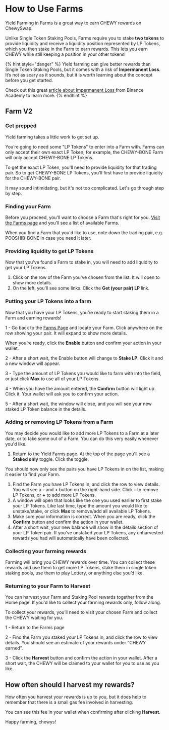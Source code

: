 # How to Use Farms

Yield Farming in Farms is a great way to earn CHEWY rewards on ChewySwap.

Unlike Single Token Staking Pools, Farms require you to stake **two tokens** to provide liquidity and receive a liquidity position represented by LP Tokens, which you then stake in the Farm to earn rewards. This lets you earn CHEWY while still keeping a position in your other tokens!

{% hint style="danger" %}
Yield farming can give better rewards than Single Token Staking Pools, but it comes with a risk of **Impermanent Loss**. It’s not as scary as it sounds, but it is worth learning about the concept before you get started.

Check out this great [article about Impermanent Loss ](https://academy.binance.com/en/articles/impermanent-loss-explained)from Binance Academy to learn more.
{% endhint %}

## Farm V2

### Get prepped

Yield farming takes a little work to get set up.

You’re going to need some "LP Tokens" to enter into a Farm with. Farms can only accept their own exact LP Token; for example, the CHEWY-BONE Farm will only accept CHEWY-BONE LP Tokens.

To get the exact LP Token, you'll need to provide liquidity for that trading pair. So to get CHEWY-BONE LP Tokens, you'll first have to provide liquidity for the CHEWY-BONE pair.

It may sound intimidating, but it's not too complicated. Let's go through step by step.

### Finding your Farm

Before you proceed, you'll want to choose a Farm that's right for you. [Visit the Farms page](https://farms.chewyswap.dog) and you’ll see a list of available Farms.

When you find a Farm that you'd like to use, note down the trading pair, e.g. POOSHIB-BONE in case you need it later.

### Providing liquidity to get LP Tokens

Now that you've found a Farm to stake in, you will need to add liquidity to get your LP Tokens.

1. Click on the row of the Farm you've chosen from the list. It will open to show more details.
2. On the left, you'll see some links. Click the **Get (your pair) LP** link.

### Putting your LP Tokens into a farm

Now that you have your LP Tokens, you’re ready to start staking them in a Farm and earning rewards!

1 - Go back to the [Farms Page](https://farms.chewyswap.dog) and locate your Farm. Click anywhere on the row showing your pair. It will expand to show more details.

When you’re ready, click the **Enable** button and confirm your action in your wallet.

2 - After a short wait, the Enable button will change to **Stake LP**. Click it and a new window will appear.

3 - Type the amount of LP Tokens you would like to farm with into the field, or just click **Max** to use all of your LP Tokens.

4 - When you have the amount entered, the **Confirm** button will light up. Click it. Your wallet will ask you to confirm your action.

5 - After a short wait, the window will close, and you will see your new staked LP Token balance in the details.



### Adding or removing LP Tokens from a Farm

You may decide you would like to add more LP Tokens to a Farm at a later date, or to take some out of a Farm. You can do this very easily whenever you'd like.

1. Return to the Yield Farms page. At the top of the page you'll see a **Staked only** toggle. Click the toggle.

You should now only see the pairs you have LP Tokens in on the list, making it easier to find your Farm.

1. Find the Farm you have LP Tokens in, and click the row to view details. You will see a **-** and **+** button on the right-hand side. Click **-** to remove LP Tokens, or **+** to add more LP Tokens.
2. A window will open that looks like the one you used earlier to first stake your LP Tokens. Like last time, type the amount you would like to unstake/stake, or click **Max** to remove/add all available LP Tokens.
3. Make sure your information is correct. When you are ready, click the **Confirm** button and confirm the action in your wallet.
4. After a short wait, your new balance will show in the details section of your LP Token pair. If you've unstaked your LP Tokens, any unharvested rewards you had will automatically have been collected.

### Collecting your farming rewards

Farming will bring you CHEWY rewards over time. You can collect these rewards and use them to get more LP Tokens, stake them in single token staking pools, use them to play Lottery, or anything else you’d like.

### Returning to your Farm to Harvest

You can harvest your Farm and Staking Pool rewards together from the Home page. If you'd like to collect your farming rewards only, follow along.

To collect your rewards, you’ll need to visit your chosen Farm and collect the CHEWY waiting for you.

1 - Return to the Farms page

2 - Find the Farm you staked your LP Tokens in, and click the row to view details. You should see an estimate of your rewards under “CHEWY earned”.

3 - Click the **Harvest** button and confirm the action in your wallet. After a short wait, the CHEWY will be claimed to your wallet for you to use as you like.

## How often should I harvest my rewards?

How often you harvest your rewards is up to you, but it does help to remember that there is a small gas fee involved in harvesting.

You can see this fee in your wallet when confirming after clicking **Harvest**.

Happy farming, chewys!
